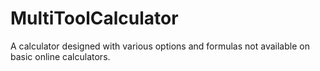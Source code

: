 # MultiToolCalculator
A calculator designed with various options and formulas not available on basic online calculators.
